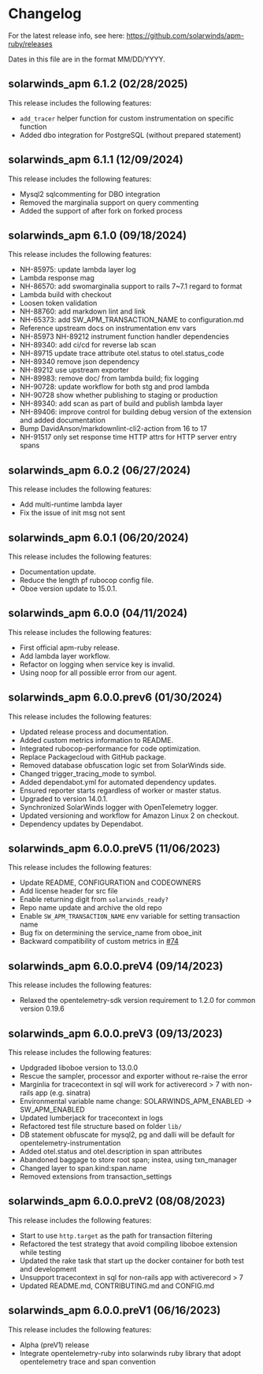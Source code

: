# Changelog

For the latest release info, see here:
<https://github.com/solarwinds/apm-ruby/releases>

Dates in this file are in the format MM/DD/YYYY.

## solarwinds_apm 6.1.2 (02/28/2025)

This release includes the following features:

* `add_tracer` helper function for custom instrumentation on specific function
* Added dbo integration for PostgreSQL (without prepared statement)

## solarwinds_apm 6.1.1 (12/09/2024)

This release includes the following features:

* Mysql2 sqlcommenting for DBO integration
* Removed the marginalia support on query commenting
* Added the support of after fork on forked process

## solarwinds_apm 6.1.0 (09/18/2024)

This release includes the following features:

* NH-85975: update lambda layer log
* Lambda response mag
* NH-86570: add swomarginalia support to rails 7~7.1 regard to format
* Lambda build with checkout
* Loosen token validation
* NH-88760: add markdown lint and link
* NH-65373: add SW_APM_TRANSACTION_NAME to configuration.md
* Reference upstream docs on instrumentation env vars
* NH-85973 NH-89212 instrument function handler dependencies
* NH-89340: add ci/cd for reverse lab scan
* NH-89715 update trace attribute otel.status to otel.status_code
* NH-89340 remove json dependency
* NH-89212 use upstream exporter
* NH-89983: remove doc/ from lambda build; fix logging
* NH-90728: update workflow for both stg and prod lambda
* NH-90728 show whether publishing to staging or production
* NH-89340: add scan as part of build and publish lambda layer
* NH-89406: improve control for building debug version of the extension and added documentation
* Bump DavidAnson/markdownlint-cli2-action from 16 to 17
* NH-91517 only set response time HTTP attrs for HTTP server entry spans

## solarwinds_apm 6.0.2 (06/27/2024)

This release includes the following features:

* Add multi-runtime lambda layer
* Fix the issue of init msg not sent

## solarwinds_apm 6.0.1 (06/20/2024)

This release includes the following features:

* Documentation update.
* Reduce the length pf rubocop config file.
* Oboe version update to 15.0.1.

## solarwinds_apm 6.0.0 (04/11/2024)

This release includes the following features:

* First official apm-ruby release.
* Add lambda layer workflow.
* Refactor on logging when service key is invalid.
* Using noop for all possible error from our agent.

## solarwinds_apm 6.0.0.prev6 (01/30/2024)

This release includes the following features:

* Updated release process and documentation.
* Added custom metrics information to README.
* Integrated rubocop-performance for code optimization.
* Replace Packagecloud with GitHub package.
* Removed database obfuscation logic set from SolarWinds side.
* Changed trigger_tracing_mode to symbol.
* Added dependabot.yml for automated dependency updates.
* Ensured reporter starts regardless of worker or master status.
* Upgraded to version 14.0.1.
* Synchronized SolarWinds logger with OpenTelemetry logger.
* Updated versioning and workflow for Amazon Linux 2 on checkout.
* Dependency updates by Dependabot.

## solarwinds_apm 6.0.0.preV5 (11/06/2023)

This release includes the following features:

* Update README, CONFIGURATION and CODEOWNERS
* Add license header for src file
* Enable returning digit from `solarwinds_ready?`
* Repo name update and archive the old repo
* Enable `SW_APM_TRANSACTION_NAME` env variable for setting transaction name
* Bug fix on determining the service_name from oboe_init
* Backward compatibility of custom metrics in [#74](https://github.com/solarwinds/apm-ruby/pull/74)

## solarwinds_apm 6.0.0.preV4 (09/14/2023)

This release includes the following features:

* Relaxed the opentelemetry-sdk version requirement to 1.2.0 for common version 0.19.6

## solarwinds_apm 6.0.0.preV3 (09/13/2023)

This release includes the following features:

* Updgraded liboboe version to 13.0.0
* Rescue the sampler, processor and exporter without re-raise the error
* Marginlia for tracecontext in sql will work for activerecord > 7 with non-rails app (e.g. sinatra)
* Environmental variable name change: SOLARWINDS_APM_ENABLED -> SW_APM_ENABLED
* Updated lumberjack for tracecontext in logs
* Refactored test file structure based on folder `lib/`
* DB statement obfuscate for mysql2, pg and dalli will be default for opentelemetry-instrumentation
* Added otel.status and otel.description in span attributes
* Abandoned baggage to store root span; instea, using txn_manager
* Changed layer to span.kind:span.name
* Removed extensions from transaction_settings

## solarwinds_apm 6.0.0.preV2 (08/08/2023)

This release includes the following features:

* Start to use `http.target` as the path for transaction filtering
* Refactored the test strategy that avoid compiling liboboe extension while testing
* Updated the rake task that start up the docker container for both test and development
* Unsupport tracecontext in sql for non-rails app with activerecord > 7
* Updated README.md, CONTRIBUTING.md and CONFIG.md

## solarwinds_apm 6.0.0.preV1 (06/16/2023)

This release includes the following features:

* Alpha (preV1) release
* Integrate opentelemetry-ruby into solarwinds ruby library that adopt opentelemetry trace and span convention

